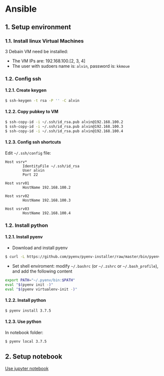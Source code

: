 # Ansible

## 1. Setup environment

### 1.1. Install linux Virtual Machines

3 Debain VM need be installed:
- The VM IPs are: 192.168.100.[2, 3, 4]
- The user with sudoers name is: `alvin`, password is: `kkmoue`

### 1.2. Config ssh

#### 1.2.1. Create keygen

```bash
$ ssh-keygen -t rsa -P '' -C alvin
```

#### 1.2.2. Copy pubkey to VM

```bash
$ ssh-copy-id -i ~/.ssh/id_rsa.pub alvin@192.168.100.2
$ ssh-copy-id -i ~/.ssh/id_rsa.pub alvin@192.168.100.3
$ ssh-copy-id -i ~/.ssh/id_rsa.pub alvin@192.168.100.4
```

#### 1.2.3. Config ssh shortcuts

Edit `~/.ssh/config` file:

```plain
Host vsrv*
        IdentityFile ~/.ssh/id_rsa
        User alvin
        Port 22

Host vsrv01
        HostName 192.168.100.2

Host vsrv02
        HostName 192.168.100.3

Host vsrv03
        HostName 192.168.100.4
```

### 1.2. Install python

#### 1.2.1. Install pyenv

- Download and install pyenv

```bash
$ curl -L https://github.com/pyenv/pyenv-installer/raw/master/bin/pyenv-installer | bash
```

- Set shell enviroment: modify `~/.bashrc` (or `~/.zshrc` or `~/.bash_profile`), and add the following content

```bash
export PATH="~/.pyenv/bin:$PATH"
eval "$(pyenv init -)"
eval "$(pyenv virtualenv-init -)"
```

#### 1.2.2. Install python

```bash
$ pyenv install 3.7.5
```

#### 1.2.3. Use python

In notebook folder: 

```bash
$ pyenv local 3.7.5 
```

## 2. Setup notebook

[Use jupyter notebook](./notebook/README.md)